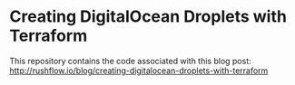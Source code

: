 # Creating DigitalOcean Droplets with Terraform

This repository contains the code associated with this blog post: http://rushflow.io/blog/creating-digitalocean-droplets-with-terraform
